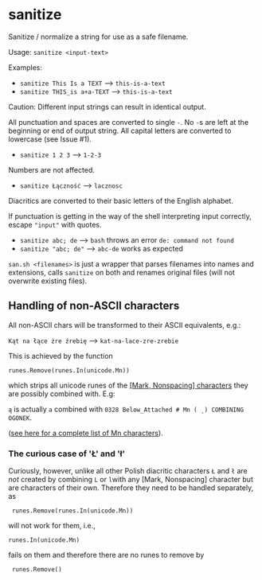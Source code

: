 # sanitize

Sanitize / normalize a string for use as a safe filename.

Usage: `sanitize <input-text>`

Examples:

- `sanitize This Is a TEXT` --> `this-is-a-text`
- `sanitize THIS_is a+a-TEXT` --> `this-is-a-text`

Caution: Different input strings can result in identical output.

All punctuation and spaces are converted to single `-`. No `-`s are left at the beginning or end of output string. All capital letters are converted to lowercase (see Issue #1). 

- `sanitize 1 2 3` --> `1-2-3`

Numbers are not affected.

- `sanitize Łączność` --> `lacznosc`

Diacritics are converted to their basic letters of the English alphabet.

If punctuation is getting in the way of the shell interpreting input correctly, escape `"input"` with quotes.

- `sanitize abc; de` --> `bash` throws an error `de: command not found`
- `sanitize "abc; de"` --> `abc-de` works as expected

`san.sh <filenames>` is just a wrapper that parses filenames into names and extensions, calls `sanitize` on both and renames original files (will not overwrite existing files).

## Handling of non-ASCII characters

All non-ASCII chars will be transformed to their ASCII equivalents, e.g.: 

`Kąt na łące żre źrebię` --> `kat-na-lace-zre-zrebie`

This is achieved by the function

`runes.Remove(runes.In(unicode.Mn))`

which strips all unicode runes of the [[Mark, Nonspacing] characters](https://www.fileformat.info/info/unicode/category/Mn/index.htm) they are possibly combined with. E.g:

`ą` is actually `a` combined with `0328 Below_Attached # Mn ( ̨ ) COMBINING OGONEK`.

([see here for a complete list of Mn characters](https://unicode.org/L2/L2005/05134-nonspacing-pos.html)).

### The curious case of 'Ł' and 'ł'

Curiously, however, unlike all other Polish diacritic characters `Ł` and `ł` are *not* created by combining `L` or `l`with any [Mark, Nonspacing] character but are characters of their own. Therefore they need to be handled separately, as 

     runes.Remove(runes.In(unicode.Mn))

will not work for them, i.e., 

    runes.In(unicode.Mn)

fails on them and therefore there are no runes to remove by

     runes.Remove()
